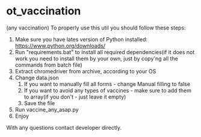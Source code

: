 # ot_vaccination
(any vaccination)
To properly use this util you should follow these steps:

1. Make sure you have lates version of Python installed: https://www.python.org/downloads/
2. Run "requirements.bat" to install all required dependencies(if it does not work you need to install them by your own, just by copy'ng all the commands from batch file)
3. Extract chromedriver from archive, according to your OS
4. Change data.json
	1. If you want to manually fill all forms - change Manual filling to false
	2. If you want to avoid any types of vaccines - make sure to add them to array(if you don't - just leave it empty)
	3. Save the file
5. Run vaccine_any_asap.py
6. Enjoy


With any questions contact developer directly.
